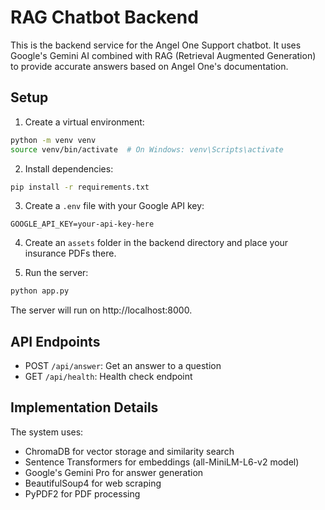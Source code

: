 # RAG Chatbot Backend

This is the backend service for the Angel One Support chatbot. It uses Google's Gemini AI combined with RAG (Retrieval Augmented Generation) to provide accurate answers based on Angel One's documentation.

## Setup

1. Create a virtual environment:
```bash
python -m venv venv
source venv/bin/activate  # On Windows: venv\Scripts\activate
```

2. Install dependencies:
```bash
pip install -r requirements.txt
```

3. Create a `.env` file with your Google API key:
```
GOOGLE_API_KEY=your-api-key-here
```

4. Create an `assets` folder in the backend directory and place your insurance PDFs there.

5. Run the server:
```bash
python app.py
```

The server will run on http://localhost:8000.

## API Endpoints

- POST `/api/answer`: Get an answer to a question
- GET `/api/health`: Health check endpoint

## Implementation Details

The system uses:
- ChromaDB for vector storage and similarity search
- Sentence Transformers for embeddings (all-MiniLM-L6-v2 model)
- Google's Gemini Pro for answer generation
- BeautifulSoup4 for web scraping
- PyPDF2 for PDF processing